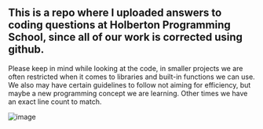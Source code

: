 ## **This is a repo where I uploaded answers to coding questions at Holberton Programming School, since all of our work is corrected using github.**

Please keep in mind while looking at the code, in smaller projects we are often restricted when it comes to libraries
and built-in functions we can use. We also may have certain guidelines to follow not aiming for efficiency, but maybe
a new programming concept we are learning. Other times we have an exact line count to match.

![image](https://user-images.githubusercontent.com/77739870/134336139-ef98be42-1558-48d8-aa57-5b9091293de1.png)
